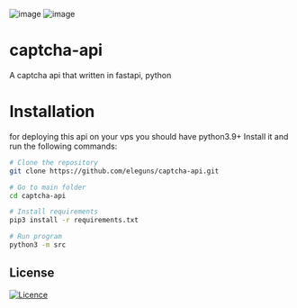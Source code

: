 ![image](https://img.shields.io/badge/Python-FFD43B?style=for-the-badge&logo=python&logoColor=blue)
![image](https://img.shields.io/badge/fastapi-109989?style=for-the-badge&logo=FASTAPI&logoColor=white)

# captcha-api
A captcha api that written in fastapi, python

# Installation
for deploying this api on your vps you should have python3.9+
Install it and run the following commands:
```bash
# Clone the repository
git clone https://github.com/eleguns/captcha-api.git

# Go to main folder
cd captcha-api

# Install requirements
pip3 install -r requirements.txt

# Run program
python3 -m src
```

## License

[![Licence](https://img.shields.io/github/license/Ileriayo/markdown-badges?style=for-the-badge)](./LICENSE)

